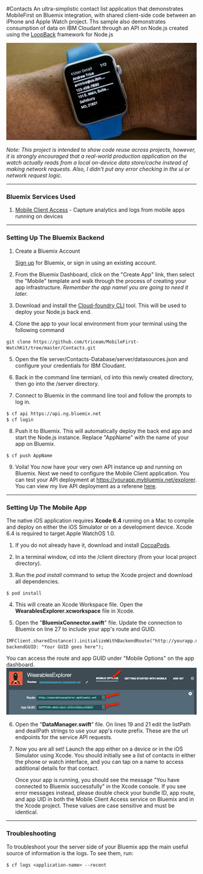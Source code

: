 #Contacts
An ultra-simplistic contact list application that demonstrates MobileFirst on Bluemix integration, with shared client-side code between an iPhone and Apple Watch project.  Ths sample also demonstrates consumption of data on IBM Cloudant through an API on Node.js created using the [LoopBack](http://loopback.io) framework for Node.js   

![Contacts App on Apple Watch](./github_content/contacts-watch.jpg)

*Note: This project is intended to show code reuse across projects, however, it is strongly encouraged that a real-world production application on the watch actually reads from a local on-device data store/cache instead of making network requests.  Also, I didn't put any error checking in the ui or network request logic.*

---

### Bluemix Services Used

1. [Mobile Client Access][ama_url] - Capture analytics and logs from mobile apps running on devices

---

### Setting Up The Bluemix Backend


1. Create a Bluemix Account

    [Sign up][bluemix_signup_url] for Bluemix, or sign in using an existing account.
	
2. From the Bluemix Dashboard, click on the "Create App" link, then select the "Mobile" template and walk through the process of creating your app infrastructure.  *Remember the app namel you are going to need it later.*

3. Download and install the [Cloud-foundry CLI][cloud_foundry_url] tool.  This will be used to deploy your Node.js back end.

4. Clone the app to your local environment from your terminal using the following command

  ```
  git clone https://github.com/triceam/MobileFirst-WatchKit/tree/master/Contacts.git
  ```

5. Open the file server/Contacts-Database/server/datasources.json and configure your credentials for IBM Cloudant.

6. Back in the command line termianl, cd into this newly created directory, then go into the /server directory.

7. Connect to Bluemix in the command line tool and follow the prompts to log in.

  ```
  $ cf api https://api.ng.bluemix.net
  $ cf login
  ```

8. Push it to Bluemix. This will automatically deploy the back end app and start the Node.js instance.  Replace "AppName" with the name of your app on Bluemix.

  ```
  $ cf push AppName
  ```
  
9. Voila! You now have your very own API instance up and running on Bluemix.  Next we need to configure the Mobile Client application.  You can test your API deployment at https://yourapp.mybluemix.net/explorer.  You can view my live API deployment as a referene [here](http://wearablesexplorer.mybluemix.net/explorer/).

---

### Setting Up The Mobile App

The native iOS application requires **Xcode 6.4** running on a Mac to compile and deploy on either the iOS Simulator or on a development device.  Xcode 6.4 is required to target Apple WatchOS 1.0.

1. If you do not already have it, download and install [CocoaPods][cocoapods_url].

2. In a terminal window, cd into the /client directory (from your local project directory).

3. Run the *pod install* command to setup the Xcode project and download all dependencies.

  ```
  $ pod install
  ```

4. This will create an Xcode Workspace file.  Open the **WearablesExplorer.xcworkspace** file in Xcode.

5. Open the "**BluemixConnector.swift**" file.  Update the connection to Bluemix on line 27 to include your app's route and GUID.   

  ```
  IMFClient.sharedInstance().initializeWithBackendRoute("http://yourapp.mybluemix.net", backendGUID: "Your GUID goes here");
  ```
  You can access the route and app GUID under "Mobile Options" on the app dashboard.
  ![Contacts App on Apple Watch](./github_content/mobile-options.jpg)

6. Open the "**DataManager.swift**" file.  On lines 19 and 21 edit the listPath and deailPath strings to use your app's route prefix.  These are the url endpoints for the service API requests.

8. Now you are all set!  Launch the app either on a device or in the iOS Simulator using Xcode.  You should initially see a list of contacts in either the phone or watch interface, and you can tap on a name to access additional details for that contact.  
 
   Once your app is running, you should see the message "You have connected to Bluemix successfully" in the Xcode console.  If you see error messages instead, please double check your bundle ID, app route, and app UID in both the Mobile Client Access service on Bluemix and in the Xcode project. These values are case sensitive and must be identical. 

---

### Troubleshooting

To troubleshoot your the server side of your Bluemix app the main useful source of information is the logs. To see them, run:

  ```
  $ cf logs <application-name> --recent
  ```
  
  
[bluemix_signup_url]: https://ibm.biz/IBM-Bluemix
[bluemix_dashboard_url]: https://ibm.biz/Bluemix-Dashboard
[cloud_foundry_url]: https://github.com/cloudfoundry/cli
[download_node_url]: https://nodejs.org/download/
[cocoapods_url]: https://cocoapods.org/
[ama_url]: https://ibm.biz/Bluemix-AdvancedMobileAccess
